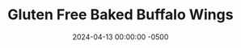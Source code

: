---
layout: post
title:  "Gluten Free Baked Buffalo Wings"
date:   2024-04-13 00:00:00 -0500
categories:
- Recipes
- Chicken
permalink: /recipes/chicken-wings
image: /assets/Food/Chicken/Wings/wings-cover.jpg
ing: wings-ing
facts: wings-facts
Prep: 20
Rest: 
Cook: 90
Source1: https://www.instagram.com/p/CZ2C_FdJbQ3/
Source2: 
tags: 
- chicken wings
- gluten free
- hot sauce
- franks
- frank's
- louisiana
- cayenne
Description: Wings are a great food to have for a party, but they're typically the furthest thing from healthy.  This recipe avoids any sort of unhealthy breading and deep frying, and instead relies of baking them for a simple and crispy dinner.  4 lbs of wings yielded me 10 full wings (20 halves), enough for an appetizer with a gathering of friends.  Any storebought hot sauce with just vinegar, peppers, and salt works great, or use my <a href="hot-sauce">Red Jalapeno Louisiana Hot Sauce</a> recipe
Instructions: 
- I had a 4 lb pack of wings, which contained 10 full pieces.  Cut each wing into 2 halves, the drumette and the wingette. Start by cutting down the center, then use your hands to snap the joint in half, and finish by cutting through the rest of the meat. Here's a photo with a diagram of a chicken wing for reference<br><br>
- <center><img src="/assets/Food/Chicken/Wings/wings-1.jpg" alt="" class="instruction-image"></center><br>

- Transfer wings to 2 parchment lined baking sheets. For about 4 lbs of meat, I had 10 total full wings, so 20 halves. The serving size is marked down as 20 servings then, 1 for each wing. Generously sprinkle just the tops of the wings with salt and pepper<br><br>
- <center><img src="/assets/Food/Chicken/Wings/wings-2.jpg" alt="" class="instruction-image"></center><br>

- Bake the wings for 45 minutes in a preheated 250F oven. The low temperature helps dry out the wings and melt away extra fat. Note that they are NOT fully cooked here; do not consume<br><br>

- Increase the oven temperature to 425F, and bake for an additional 45 minutes, or until the wings are crispy and a golden pale brown. Remove from the oven, and let rest for 5 minutes<br><br>
- <center><img src="/assets/Food/Chicken/Wings/wings-4.jpg" alt="" class="instruction-image"></center><br>

- Meanwhile, to a large bowl, add your hot sauce, where here I used my <a href="hot-sauce">Red Jalepeno Louisiana Hot Sauce</a>. Optionally, add some more cayenne if you like it a little spicier. Toss the wings in the sauce, and serve
- <center><img src="/assets/Food/Chicken/Wings/wings-5.jpg" alt="" class="instruction-image"></center>
---